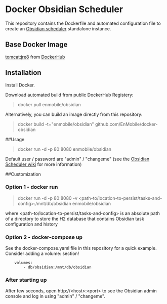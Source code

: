 # Docker Obsidian Scheduler
This repository contains the Dockerfile and automated configuration file to create an [Obsidian scheduler](http://obsidianscheduler.com/) standalone instance.

## Base Docker Image
[tomcat:jre8](https://github.com/docker-library/tomcat/blob/ed98c30c1cd42c53831f64dffa78a0abf7db8e9a/8-jre8/Dockerfile) from [DockerHub](https://hub.docker.com/_/tomcat/)

## Installation

Install Docker.

Download automated build from public DockerHub Registery:
>docker pull enmobile/obsidian

Alternatively, you can build an image directly from this repository:
>docker build -t="enmobile/obsidian" github.com/EnMobile/docker-obsidian

##Usage

>docker run -d -p 80:8080 enmobile/obsidian

Default user / password are "admin" / "changeme" (see the [Obsidian Scheduler wiki](http://obsidianscheduler.com/wiki/Main_Page) for more information)

##Customization

### Option 1 - docker run
>docker run -d -p 80:8080 -v \<path-to/location-to-persist/tasks-and-config\>:/mnt/db/obsidian enmobile/obsidian

where \<path-to/location-to-persist/tasks-and-config\> is an absolute path of a directory to store the H2 database that contains Obsidian task configuration and history

### Option 2 - docker-compose up
See the docker-compose.yaml file in this repository for a quick example.  Consider adding a volume: section!
```
    volumes:
        - db/obsidian:/mnt/db/obsidian
```

### After starting up

After few seconds, open http://\<host\>:\<port\> to see the Obsidian admin console and log in using "admin" / "changeme".